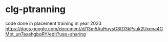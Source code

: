 # clg-ptranning
code done in placement training in year 2023
https://docs.google.com/document/d/13m5AuHuysG8fD3kPsuk2Uxena4GMbt_un7axahgbqRY/edit?usp=sharing
